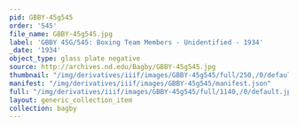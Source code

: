 ```yaml
---
pid: GBBY-45g545
order: '545'
file_name: GBBY-45g545.jpg
label: 'GBBY 45G/545: Boxing Team Members - Unidentified - 1934'
_date: '1934'
object_type: glass plate negative
source: http://archives.nd.edu/Bagby/GBBY-45g545.jpg
thumbnail: "/img/derivatives/iiif/images/GBBY-45g545/full/250,/0/default.jpg"
manifest: "/img/derivatives/iiif/images/GBBY-45g545/manifest.json"
full: "/img/derivatives/iiif/images/GBBY-45g545/full/1140,/0/default.jpg"
layout: generic_collection_item
collection: bagby
---
```

